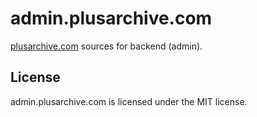 # admin.plusarchive.com

[plusarchive.com](https://plusarchive.com) sources for backend (admin).

## License
admin.plusarchive.com is licensed under the MIT license.

